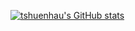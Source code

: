 [![tshuenhau's GitHub stats](https://github-readme-stats.vercel.app/api?username=tshuenhau&count_private=true)](https://github.com/tshuenhau)

<!---[![Top Langs](https://github-readme-stats.vercel.app/api/top-langs/?username=tshuenhau&langs_count=8)](https://github.com/anuraghazra/github-readme-stats)--->

